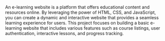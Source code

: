 An e-learning website is a platform that offers educational content and resources online. By leveraging the power of HTML, CSS, and JavaScript, you can create a dynamic and interactive website that provides a seamless learning experience for users. This project focuses on building a basic e-learning website that includes various features such as course listings, user authentication, interactive lessons, and progress tracking.
